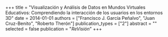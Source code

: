 +++
title = "Visualización y Análisis de Datos en Mundos Virtuales Educativos: Comprendiendo la interacción de los usuarios en los entornos 3D"
date = 2014-01-01
authors = ["Francisco J. García Peñalvo", "Juan Cruz-Benito", "Roberto Therón"]
publication_types = ["2"]
abstract = ""
selected = false
publication = "*ReVisión*"
+++
